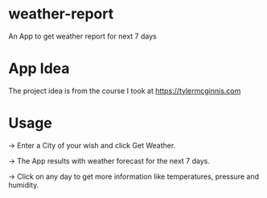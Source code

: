 # weather-report
An App to get weather report for next 7 days

# App Idea
The project idea is from the course I took at https://tylermcginnis.com

# Usage
-> Enter a City of your wish and click Get Weather.

-> The App results with weather forecast for the next 7 days.

-> Click on any day to get more information like temperatures, pressure and humidity.

